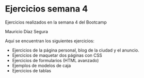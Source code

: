 # Ejercicios semana 4

Ejercicios realizados en la semana 4 del Bootcamp

Mauricio Díaz Segura

Aquí se encuentran los siguientes ejercicios:
* Ejercicios de la página personal, blog de la ciudad y el anuncio.
* Ejercicios de maquetar dos páginas con CSS
* Ejercicios de formularios (HTML avanzado)
* Ejemplos de modelos de caja
* Ejercicios de tablas
